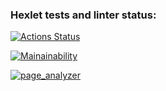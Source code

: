 ### Hexlet tests and linter status:
[![Actions Status](https://github.com/Treskun4eg/python-project-83/workflows/hexlet-check/badge.svg)](https://github.com/Treskun4eg/python-project-83/actions)

[![Mainainability](https://api.codeclimate.com/v1/badges/f2e49a677d308c518569/maintainability)](https://codeclimate.com/github/Treskun4eg/python-project-83/maintainability)

[![page_analyzer](https://github.com/Treskun4eg/python-project-83/actions/workflows/page_analyzer_check.yml/badge.svg)](https://github.com/Treskun4eg/python-project-83/actions/workflows/page_analyzer_check.yml)